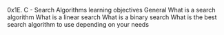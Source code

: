 0x1E. C - Search Algorithms
learning objectives
General
What is a search algorithm
What is a linear search
What is a binary search
What is the best search algorithm to use depending on your needs
